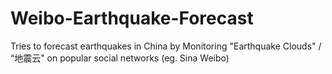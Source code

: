 Weibo-Earthquake-Forecast
=========================

Tries to forecast earthquakes in China by Monitoring "Earthquake Clouds" / “地震云" on popular social networks (eg. Sina Weibo)